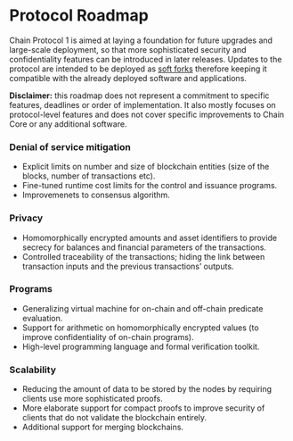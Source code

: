 # Protocol Roadmap

Chain Protocol 1 is aimed at laying a foundation for future upgrades and large-scale deployment, so that more sophisticated security and confidentiality features can be introduced in later releases. Updates to the protocol are intended to be deployed as [soft forks](whitepaper.md#8-extensibility) therefore keeping it compatible with the already deployed software and applications. 

**Disclaimer:** this roadmap does not represent a commitment to specific features, deadlines or order of implementation. It also mostly focuses on protocol-level features and does not cover specific improvements to Chain Core or any additional software.

### Denial of service mitigation

* Explicit limits on number and size of blockchain entities (size of the blocks, number  of transactions etc).
* Fine-tuned runtime cost limits for the control and issuance programs.
* Improvemenets to consensus algorithm.

### Privacy

* Homomorphically encrypted amounts and asset identifiers to provide secrecy for balances and financial parameters of the transactions.
* Controlled traceability of the transactions; hiding the link between transaction inputs and the previous transactions’ outputs.

### Programs

* Generalizing virtual machine for on-chain and off-chain predicate evaluation.
* Support for arithmetic on homomorphically encrypted values (to improve confidentiality of on-chain programs).
* High-level programming language and formal verification toolkit.

### Scalability

* Reducing the amount of data to be stored by the nodes by requiring clients use more sophisticated proofs.
* More elaborate support for compact proofs to improve security of clients that do not validate the blockchain entirely.
* Additional support for merging blockchains.

